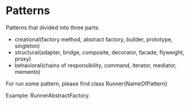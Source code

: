 # Patterns
Patterns that divided into three parts:
* creational(factory method, abstract factory, builder, prototype, singleton)
* structural(adapter, bridge, composite, decorator, facade, flyweight, proxy)
* behavioral(chains of responsibility, command, iterator, mediator, memento)

For run some pattern, please find class Runner{NameOfPattern}

Example: RunnerAbstractFactory.